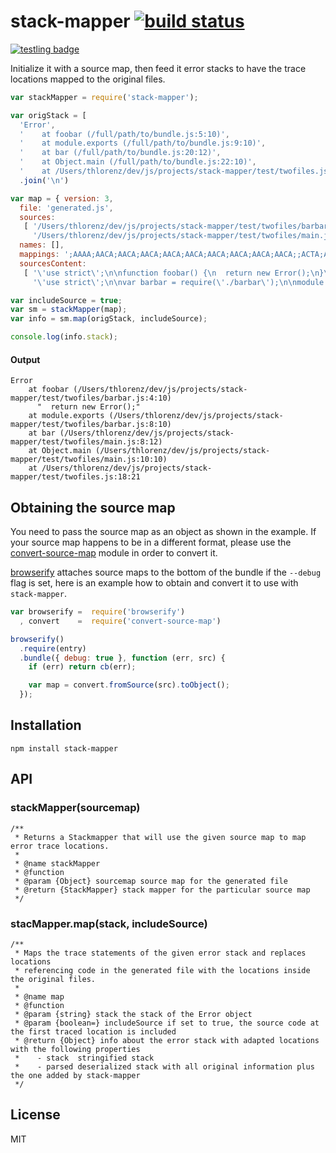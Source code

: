 # stack-mapper [![build status](https://secure.travis-ci.org/thlorenz/stack-mapper.png)](http://travis-ci.org/thlorenz/stack-mapper)

[![testling badge](https://ci.testling.com/thlorenz/stack-mapper.png)](https://ci.testling.com/thlorenz/stack-mapper)

Initialize it with a source map, then feed it error stacks to have the trace locations mapped to the original files.

```js
var stackMapper = require('stack-mapper');

var origStack = [ 
  'Error',
  '    at foobar (/full/path/to/bundle.js:5:10)',
  '    at module.exports (/full/path/to/bundle.js:9:10)',
  '    at bar (/full/path/to/bundle.js:20:12)',
  '    at Object.main (/full/path/to/bundle.js:22:10)',
  '    at /Users/thlorenz/dev/js/projects/stack-mapper/test/twofiles.js:18:21' ]
  .join('\n')

var map = { version: 3,
  file: 'generated.js',
  sources:
   [ '/Users/thlorenz/dev/js/projects/stack-mapper/test/twofiles/barbar.js',
     '/Users/thlorenz/dev/js/projects/stack-mapper/test/twofiles/main.js' ],
  names: [],
  mappings: ';AAAA;AACA;AACA;AACA;AACA;AACA;AACA;AACA;AACA;AACA;;ACTA;AACA;AACA;AACA;AACA;AACA;AACA;AACA;AACA;AACA;AACA;AACA',
  sourcesContent:
   [ '\'use strict\';\n\nfunction foobar() {\n  return new Error();\n}\n\nvar go = module.exports = function () {\n  return foobar();  \n};\n',
     '\'use strict\';\n\nvar barbar = require(\'./barbar\');\n\nmodule.exports = function main() {\n  var a = 1;\n  function bar() {\n    return barbar();\n  }\n  return bar();\n}\n' ] }

var includeSource = true;
var sm = stackMapper(map);
var info = sm.map(origStack, includeSource);

console.log(info.stack);
```

#### Output

```
Error
    at foobar (/Users/thlorenz/dev/js/projects/stack-mapper/test/twofiles/barbar.js:4:10)
      "  return new Error();"
    at module.exports (/Users/thlorenz/dev/js/projects/stack-mapper/test/twofiles/barbar.js:8:10)
    at bar (/Users/thlorenz/dev/js/projects/stack-mapper/test/twofiles/main.js:8:12)
    at Object.main (/Users/thlorenz/dev/js/projects/stack-mapper/test/twofiles/main.js:10:10)
    at /Users/thlorenz/dev/js/projects/stack-mapper/test/twofiles.js:18:21
```

## Obtaining the source map

You need to pass the source map as an object as shown in the example. If your source map happens to be in a different
format, please use the [convert-source-map](https://github.com/thlorenz/convert-source-map) module in order to convert it.

[browserify](https://github.com/substack/node-browserify) attaches source maps to the bottom of the bundle if the `--debug` flag is set, here is an example how to
obtain and convert it to use with `stack-mapper`.

```js
var browserify =  require('browserify')
  , convert    =  require('convert-source-map')

browserify()
  .require(entry)
  .bundle({ debug: true }, function (err, src) {
    if (err) return cb(err);

    var map = convert.fromSource(src).toObject();
  });
```

## Installation

    npm install stack-mapper

## API

### stackMapper(sourcemap)

```
/**
 * Returns a Stackmapper that will use the given source map to map error trace locations.
 * 
 * @name stackMapper
 * @function
 * @param {Object} sourcemap source map for the generated file
 * @return {StackMapper} stack mapper for the particular source map
 */
```

### stacMapper.map(stack, includeSource)
```
/**
 * Maps the trace statements of the given error stack and replaces locations
 * referencing code in the generated file with the locations inside the original files.
 * 
 * @name map
 * @function
 * @param {string} stack the stack of the Error object
 * @param {boolean=} includeSource if set to true, the source code at the first traced location is included
 * @return {Object} info about the error stack with adapted locations with the following properties
 *    - stack  stringified stack
 *    - parsed deserialized stack with all original information plus the one added by stack-mapper 
 */
```

## License

MIT
